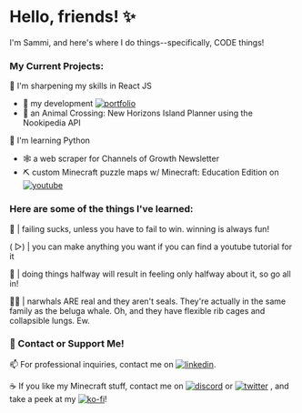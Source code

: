 
# Hello, friends! ✨

I'm Sammi, and here's where I do things--specifically, CODE things!

### My Current Projects: 

🔪 I'm sharpening my skills in React JS
- 👑 my development [![portfolio](https://img.shields.io/badge/portfolio-000?style=for-the-badge&logo=ko-fi&logoColor=white)](https://sammi.com/)
- 🌴 an Animal Crossing: New Horizons Island Planner using the Nookipedia API

🧠 I'm learning Python 
- 🕸 a web scraper for Channels of Growth Newsletter
- ⛏ custom Minecraft puzzle maps w/ Minecraft: Education Edition on [![youtube](https://img.shields.io/badge/YouTube-FF0000?style=for-the-badge&logo=youtube&logoColor=white)](https://youtube.com)


### Here are some of the things I've learned:

🎯 | failing sucks, unless you have to fail to win. winning is always fun!

( ▷) |  you can make anything you want if you can find a youtube tutorial for it

💯 | doing things halfway will result in feeling only halfway about it, so go all in!

🦄🐳 | narwhals ARE real and they aren't seals. They're actually in the same family as the beluga whale. Oh, and they have flexible rib cages and collapsible lungs. Ew.

### 🔗 Contact or  Support Me! 

📫 For professional inquiries, contact me on [![linkedin](https://img.shields.io/badge/linkedin-0A66C2?style=for-the-badge&logo=linkedin&logoColor=white)](https://www.linkedin.com/).


☕ If you like my Minecraft stuff, contact me on [![discord](https://img.shields.io/badge/Discord-7289DA?style=for-the-badge&logo=discord&logoColor=white)](https://discord.com) or [![twitter](https://img.shields.io/badge/twitter-1DA1F2?style=for-the-badge&logo=twitter&logoColor=white)](https://twitter.com/)
, and take a peek at my [![ko-fi](https://img.shields.io/badge/Ko--fi-F16061?style=for-the-badge&logo=ko-fi&logoColor=white)](https://ko-fi.com)!

<!--
**sammidoesthings/sammidoesthings** is a ✨ _special_ ✨ repository because its `README.md` (this file) appears on your GitHub profile.
-->
